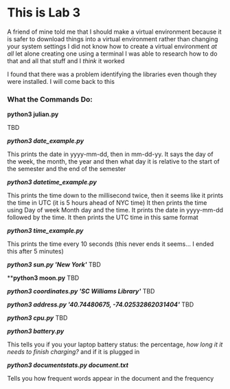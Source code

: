 # This is Lab 3

A friend of mine told me that I should make a virtual environment because it is safer to download things into a virtual environment rather than changing your system settings
I did not know how to create a virtual environment *at all* let alone creating one using a terminal
I was able to research how to do that and all that stuff and I *think* it worked 

I found that there was a problem identifying the libraries even though they were installed. I will come back to this

### What the Commands Do:
**python3 julian.py**

TBD

***python3 date_example.py***

This prints the date in yyyy-mm-dd, then in mm-dd-yy. It says the day of the week, the month, the year and then what day it is relative to the start of the semester 
and the end of the semester

***python3 datetime_example.py***

This prints the time down to the millisecond twice, then it seems like it prints the time in UTC (it is 5 hours ahead of NYC time)
It then prints the time using Day of week Month day and the time. It prints the date in yyyy-mm-dd followed by the time. It then prints the UTC time in 
this same format


***python3 time_example.py***

This prints the time every 10 seconds (this never ends it seems... I ended this after 5 minutes)

***python3 sun.py 'New York'***
TBD

****python3 moon.py**
TBD

***python3 coordinates.py 'SC Williams Library'***
TBD

***python3 address.py '40.74480675, -74.02532862031404'***
TBD

***python3 cpu.py***
TBD

***python3 battery.py***

This tells you if you your laptop battery status: the percentage, *how long it it needs to finish charging?* and if it is plugged in 

***python3 documentstats.py document.txt***

Tells you how frequent words appear in the document and the frequency
